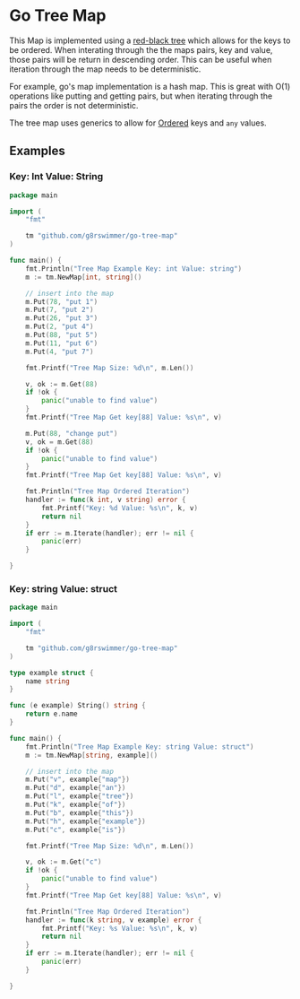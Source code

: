 # Go Tree Map
This Map is implemented using a [red-black tree](https://en.wikipedia.org/wiki/Red%E2%80%93black_tree) which allows for the keys to be ordered.  When interating through the the maps pairs, key and value, those pairs will be return in descending order.  This can be useful when iteration through the map needs to be deterministic.  

For example, go's map implementation is a hash map.  This is great with O(1) operations like putting and getting pairs, but when iterating through the pairs the order is not deterministic.

The tree map uses generics to allow for [Ordered](https://pkg.go.dev/golang.org/x/exp/constraints#Ordered) keys and `any` values.

## Examples
### Key: Int Value: String
```go
package main

import (
	"fmt"

	tm "github.com/g8rswimmer/go-tree-map"
)

func main() {
	fmt.Println("Tree Map Example Key: int Value: string")
	m := tm.NewMap[int, string]()

	// insert into the map
	m.Put(78, "put 1")
	m.Put(7, "put 2")
	m.Put(26, "put 3")
	m.Put(2, "put 4")
	m.Put(88, "put 5")
	m.Put(11, "put 6")
	m.Put(4, "put 7")

	fmt.Printf("Tree Map Size: %d\n", m.Len())

	v, ok := m.Get(88)
	if !ok {
		panic("unable to find value")
	}
	fmt.Printf("Tree Map Get key[88] Value: %s\n", v)

	m.Put(88, "change put")
	v, ok = m.Get(88)
	if !ok {
		panic("unable to find value")
	}
	fmt.Printf("Tree Map Get key[88] Value: %s\n", v)

	fmt.Println("Tree Map Ordered Iteration")
	handler := func(k int, v string) error {
		fmt.Printf("Key: %d Value: %s\n", k, v)
		return nil
	}
	if err := m.Iterate(handler); err != nil {
		panic(err)
	}

}
```

### Key: string Value: struct
```go
package main

import (
	"fmt"

	tm "github.com/g8rswimmer/go-tree-map"
)

type example struct {
	name string
}

func (e example) String() string {
	return e.name
}

func main() {
	fmt.Println("Tree Map Example Key: string Value: struct")
	m := tm.NewMap[string, example]()

	// insert into the map
	m.Put("v", example{"map"})
	m.Put("d", example{"an"})
	m.Put("l", example{"tree"})
	m.Put("k", example{"of"})
	m.Put("b", example{"this"})
	m.Put("h", example{"example"})
	m.Put("c", example{"is"})

	fmt.Printf("Tree Map Size: %d\n", m.Len())

	v, ok := m.Get("c")
	if !ok {
		panic("unable to find value")
	}
	fmt.Printf("Tree Map Get key[88] Value: %s\n", v)

	fmt.Println("Tree Map Ordered Iteration")
	handler := func(k string, v example) error {
		fmt.Printf("Key: %s Value: %s\n", k, v)
		return nil
	}
	if err := m.Iterate(handler); err != nil {
		panic(err)
	}

}
```